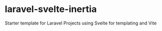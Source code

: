 # laravel-svelte-inertia
Starter template for Laravel Projects using Svelte for templating and Vite

